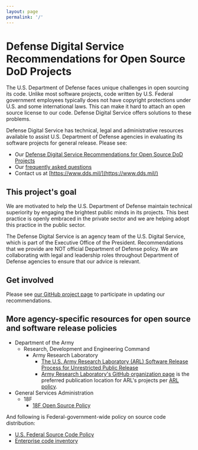 ```yaml
---
layout: page
permalink: '/'
---
```


# Defense Digital Service Recommendations for Open Source DoD Projects

The U.S. Department of Defense faces unique challenges in open sourcing its code. Unlike most software projects, code written by U.S. Federal government employees typically does not have copyright protections under U.S. and some international laws. This can make it hard to attach an open source license to our code. Defense Digital Service offers solutions to these problems.

Defense Digital Service has technical, legal and administrative resources available to assist U.S. Department of Defense agencies in evaluating its software projects for general release. Please see:

* Our [Defense Digital Service Recommendations for Open Source DoD Projects](implementation-guide.html)
* Our [frequently asked questions](frequently-asked-questions.html)
* Contact us at [https://www.dds.mil/](https://www.dds.mil/)

## This project's goal

We are motivated to help the U.S. Department of Defense maintain technical superiority by engaging the brightest public minds in its projects. This best practice is openly embraced in the private sector and we are helping adopt this practice in the public sector.

The Defense Digital Service is an agency team of the U.S. Digital Service, which is part of the Executive Office of the President. Recommendations that we provide are NOT official Department of Defense policy. We are collaborating with legal and leadership roles throughout Department of Defense agencies to ensure that our advice is relevant.

## Get involved

Please see [our GitHub project page](https://github.com/deptofdefense/code.mil/) to participate in updating our recommendations.

## More agency-specific resources for open source and software release policies

* Department of the Army
  * Research, Development and Engineering Command
    * Army Research Laboratory
      * [The U.S. Army Research Laboratory (ARL) Software Release Process for Unrestricted Public Release](https://github.com/USArmyResearchLab/ARL-Open-Source-Guidance-and-Instructions)
      * [Army Research Laboratory's GitHub organization page](https://github.com/USArmyResearchLab)
        is the preferred publication location for ARL's projects per
        [ARL policy](https://github.com/USArmyResearchLab/ARL-Open-Source-Guidance-and-Instructions).
* General Services Administration
  * 18F
    * [18F Open Source Policy](https://github.com/18F/open-source-policy)

And following is Federal-government-wide policy on source code distribution:

* [U.S. Federal Source Code Policy](https://code.gov/#/policy-guide/docs/overview/introduction])
* [Enterprise code inventory](https://code.gov/#/policy-guide/docs/compliance/inventory-code)
